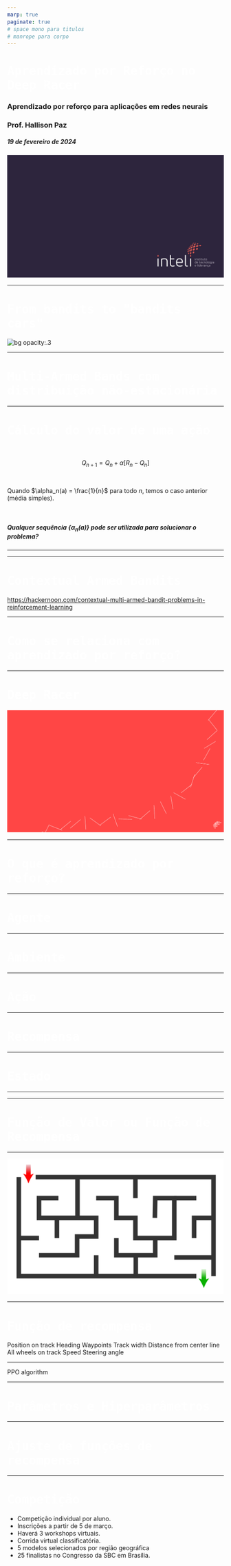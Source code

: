 ```yaml
---
marp: true
paginate: true
# space mono para titulos
# manrope para corpo 
---
```


<style>
    section {
        font-family: "Manrope", Arial;
    }
    h1, h2 {
        font-family: "Space Mono", monospace;
    }
</style>


<!-- _class: invert -->
<!-- _paginate: false -->

# Aprendizado por Reforço no Deep Racer

### Aprendizado por reforço para aplicações em redes neurais

### Prof. Hallison Paz

##### 19 de fevereiro de 2024

![bg](styles/bg_inteli_04.jpeg)

---

<!-- _class: invert -->
<!-- _paginate: false -->
# From bandits to "bandits cars"

![bg opacity:.3](https://live.staticflickr.com/8541/8676282757_f18db38cb9_b.jpg)

---

# Multi-Armed Bands com distribuição não-estacionária

---

# Cálculo do valor de uma ação

<br/>

$$Q_{n+1} = Q_n + \alpha[R_n - Q_n]$$

<br/>

Quando $\alpha_n(a) = \frac{1}{n}$ para todo $n$, temos o caso anterior (média simples).

<br/>

##### Qualquer sequência $\{\alpha_n(a)\}$ pode ser utilizada para solucionar o problema?

---

<!-- _backgroundColor: #2D253F -->
<!-- _class: invert -->

---

# Contextual Armed Bandits

https://hackernoon.com/contextual-multi-armed-bandit-problems-in-reinforcement-learning

---

# Como se relaciona com aprendizado por reforço?

---
<style scoped>
h1 {
  /* text-align: center; */
  color: #ffffff
}
</style>

# Deep Racer

![bg ](styles/bg_inteli_01.png)

---

<!-- _paginate: false -->
<!-- _backgroundColor: #2D253F -->
<!-- _class: invert -->


# O que é aprendizado por reforço?

---

# Agente

---

# Ambiente

---

# Ação

---

# Recompensa


---

# Estado

---


---

# Função de Valor ou Função de Recompensa

---

![](img/s3_maze.png)


---

# Função de recompensa

Position on track
Heading
Waypoints
Track width
Distance from center line
All wheels on track
Speed
Steering angle

<!-- _footer: Documentação do [Deep Racer](https://docs.aws.amazon.com/deepracer/latest/developerguide/deepracer-console-train-evaluate-models.html#deepracer-reward-function-signature) -->

---

PPO algorithm

---

# Parâmetros e Hiperparâmetros

---

# Ajuste de funções de recompensa

---

# Competição


- Competição individual por aluno. 
- Inscrições a partir de 5 de março.
- Haverá 3 workshops virtuais.
- Corrida virtual classificatória.
- 5 modelos selecionados por região geográfica
- 25 finalistas no Congresso da SBC em Brasília.